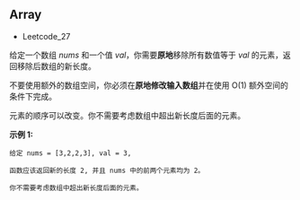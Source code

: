 ## Array

- Leetcode_27

给定一个数组 *nums* 和一个值 *val*，你需要**原地**移除所有数值等于 *val* 的元素，返回移除后数组的新长度。

不要使用额外的数组空间，你必须在**原地修改输入数组**并在使用 O(1) 额外空间的条件下完成。

元素的顺序可以改变。你不需要考虑数组中超出新长度后面的元素。

**示例 1:**

```
给定 nums = [3,2,2,3], val = 3,

函数应该返回新的长度 2, 并且 nums 中的前两个元素均为 2。

你不需要考虑数组中超出新长度后面的元素。
```

